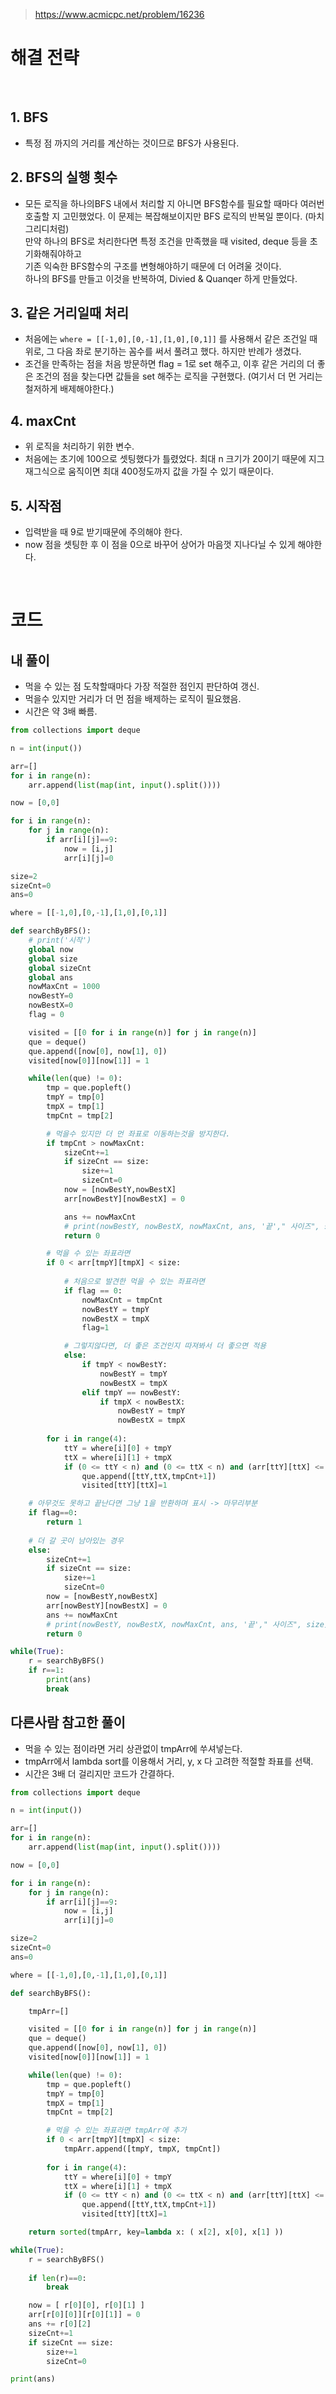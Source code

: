 > [ https://www.acmicpc.net/problem/16236 ]( https://www.acmicpc.net/problem/16236 )   

# 해결 전략

</br>

## 1.  BFS
- 특정 점 까지의 거리를 계산하는 것이므로 BFS가 사용된다.

## 2. BFS의 실행 횟수
- 모든 로직을 하나의BFS 내에서 처리할 지 아니면 BFS함수를 필요할 때마다 여러번 호출할 지 고민했었다.
이 문제는 복잡해보이지만 BFS 로직의 반복일 뿐이다. (마치 그리디처럼)  
만약 하나의 BFS로 처리한다면 특정 조건을 만족했을 때 visited, deque 등을 초기화해줘야하고  
기존 익숙한 BFS함수의 구조를 변형해야하기 때문에 더 어려울 것이다.  
하나의 BFS를 만들고 이것을 반복하여, Divied & Quanqer 하게 만들었다.

## 3. 같은 거리일때 처리
- 처음에는 `where = [[-1,0],[0,-1],[1,0],[0,1]]` 를 사용해서 같은 조건일 때 위로, 그 다음 좌로 분기하는 꼼수를 써서 풀려고 했다. 하지만 반례가 생겼다.
- 조건을 만족하는 점을 처음 방문하면 flag = 1로 set 해주고, 이후 같은 거리의 더 좋은 조건의 점을 찾는다면 값들을 set 해주는 로직을 구현했다. (여기서 더 먼 거리는 철저하게 배제해야한다.)

## 4. maxCnt
- 위 로직을 처리하기 위한 변수.
- 처음에는 초기에 100으로 셋팅했다가 틀렸었다. 최대 n 크기가 20이기 때문에 지그재그식으로 움직이면 최대 400정도까지 값을 가질 수 있기 때문이다.

## 5. 시작점
- 입력받을 때 9로 받기때문에 주의해야 한다. 
- now 점을 셋팅한 후 이 점을 0으로 바꾸어 상어가 마음껏 지나다닐 수 있게 해야한다.

</br>

# 코드

## 내 풀이
- 먹을 수 있는 점 도착할때마다 가장 적절한 점인지 판단하여 갱신.
- 먹을수 있지만 거리가 더 먼 점을 배제하는 로직이 필요했음.
- 시간은 약 3배 빠름.

```python
from collections import deque

n = int(input())

arr=[]
for i in range(n):
    arr.append(list(map(int, input().split())))

now = [0,0]

for i in range(n):
    for j in range(n):
        if arr[i][j]==9:
            now = [i,j]
            arr[i][j]=0

size=2
sizeCnt=0
ans=0

where = [[-1,0],[0,-1],[1,0],[0,1]]

def searchByBFS():
    # print('시작')
    global now
    global size
    global sizeCnt
    global ans
    nowMaxCnt = 1000
    nowBestY=0
    nowBestX=0
    flag = 0

    visited = [[0 for i in range(n)] for j in range(n)]
    que = deque()
    que.append([now[0], now[1], 0])
    visited[now[0]][now[1]] = 1

    while(len(que) != 0):
        tmp = que.popleft()
        tmpY = tmp[0]
        tmpX = tmp[1]
        tmpCnt = tmp[2]

        # 먹을수 있지만 더 먼 좌표로 이동하는것을 방지한다.
        if tmpCnt > nowMaxCnt:
            sizeCnt+=1
            if sizeCnt == size:
                size+=1
                sizeCnt=0
            now = [nowBestY,nowBestX]
            arr[nowBestY][nowBestX] = 0

            ans += nowMaxCnt
            # print(nowBestY, nowBestX, nowMaxCnt, ans, '끝'," 사이즈", size)
            return 0

        # 먹을 수 있는 좌표라면
        if 0 < arr[tmpY][tmpX] < size:
            
            # 처음으로 발견한 먹을 수 있는 좌표라면
            if flag == 0:
                nowMaxCnt = tmpCnt
                nowBestY = tmpY
                nowBestX = tmpX
                flag=1

            # 그렇지않다면, 더 좋은 조건인지 따져봐서 더 좋으면 적용
            else:
                if tmpY < nowBestY:
                    nowBestY = tmpY
                    nowBestX = tmpX
                elif tmpY == nowBestY:
                    if tmpX < nowBestX:
                        nowBestY = tmpY
                        nowBestX = tmpX
            
        for i in range(4):
            ttY = where[i][0] + tmpY
            ttX = where[i][1] + tmpX
            if (0 <= ttY < n) and (0 <= ttX < n) and (arr[ttY][ttX] <= size) and (visited[ttY][ttX]==0):
                que.append([ttY,ttX,tmpCnt+1])
                visited[ttY][ttX]=1

    # 아무것도 못하고 끝난다면 그냥 1을 반환하며 표시 -> 마무리부분
    if flag==0:
        return 1
    
    # 더 갈 곳이 남아있는 경우
    else:
        sizeCnt+=1
        if sizeCnt == size:
            size+=1
            sizeCnt=0
        now = [nowBestY,nowBestX]
        arr[nowBestY][nowBestX] = 0
        ans += nowMaxCnt
        # print(nowBestY, nowBestX, nowMaxCnt, ans, '끝'," 사이즈", size)
        return 0

while(True):
    r = searchByBFS()
    if r==1:
        print(ans)
        break
```

## 다른사람 참고한 풀이

- 먹을 수 있는 점이라면 거리 상관없이 tmpArr에 쑤셔넣는다.
- tmpArr에서 lambda sort를 이용해서 거리, y, x 다 고려한 적절할 좌표를 선택.
- 시간은 3배 더 걸리지만 코드가 간결하다.

```python
from collections import deque

n = int(input())

arr=[]
for i in range(n):
    arr.append(list(map(int, input().split())))

now = [0,0]

for i in range(n):
    for j in range(n):
        if arr[i][j]==9:
            now = [i,j]
            arr[i][j]=0

size=2
sizeCnt=0
ans=0

where = [[-1,0],[0,-1],[1,0],[0,1]]

def searchByBFS():

    tmpArr=[]

    visited = [[0 for i in range(n)] for j in range(n)]
    que = deque()
    que.append([now[0], now[1], 0])
    visited[now[0]][now[1]] = 1

    while(len(que) != 0):
        tmp = que.popleft()
        tmpY = tmp[0]
        tmpX = tmp[1]
        tmpCnt = tmp[2]

        # 먹을 수 있는 좌표라면 tmpArr에 추가
        if 0 < arr[tmpY][tmpX] < size:
            tmpArr.append([tmpY, tmpX, tmpCnt])
            
        for i in range(4):
            ttY = where[i][0] + tmpY
            ttX = where[i][1] + tmpX
            if (0 <= ttY < n) and (0 <= ttX < n) and (arr[ttY][ttX] <= size) and (visited[ttY][ttX]==0):
                que.append([ttY,ttX,tmpCnt+1])
                visited[ttY][ttX]=1

    return sorted(tmpArr, key=lambda x: ( x[2], x[0], x[1] ))

while(True):
    r = searchByBFS()
    
    if len(r)==0:
        break

    now = [ r[0][0], r[0][1] ]
    arr[r[0][0]][r[0][1]] = 0
    ans += r[0][2]
    sizeCnt+=1
    if sizeCnt == size:
        size+=1
        sizeCnt=0

print(ans)
```